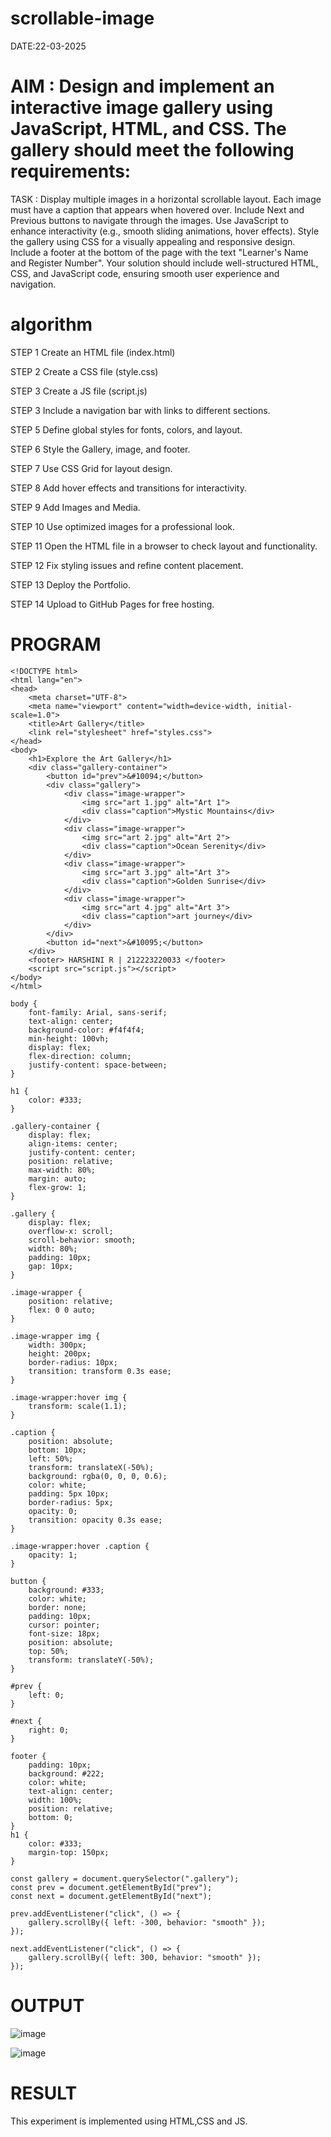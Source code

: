 # scrollable-image
DATE:22-03-2025

# AIM : Design and implement an interactive image gallery using JavaScript, HTML, and CSS. The gallery should meet the following requirements:

 TASK : Display multiple images in a horizontal scrollable layout. Each image must have a caption that appears when hovered over. Include Next and Previous buttons to navigate through the images. Use JavaScript to enhance interactivity (e.g., smooth sliding animations, hover effects). Style the gallery using CSS for a visually appealing and responsive design. Include a footer at the bottom of the page with the text "Learner's Name and Register Number". Your solution should include well-structured HTML, CSS, and JavaScript code, ensuring smooth user experience and navigation.

# algorithm 

STEP 1
Create an HTML file (index.html)

STEP 2
Create a CSS file (style.css)

STEP 3
Create a JS file (script.js)

STEP 3
Include a navigation bar with links to different sections.

STEP 5
Define global styles for fonts, colors, and layout.

STEP 6
Style the Gallery, image, and footer.

STEP 7
Use CSS Grid for layout design.

STEP 8
Add hover effects and transitions for interactivity.

STEP 9
Add Images and Media.

STEP 10
Use optimized images for a professional look.

STEP 11
Open the HTML file in a browser to check layout and functionality.

STEP 12
Fix styling issues and refine content placement.

STEP 13
Deploy the Portfolio.

STEP 14
Upload to GitHub Pages for free hosting.
# PROGRAM
```
<!DOCTYPE html>
<html lang="en">
<head>
    <meta charset="UTF-8">
    <meta name="viewport" content="width=device-width, initial-scale=1.0">
    <title>Art Gallery</title>
    <link rel="stylesheet" href="styles.css">
</head>
<body>
    <h1>Explore the Art Gallery</h1>
    <div class="gallery-container">
        <button id="prev">&#10094;</button>
        <div class="gallery">
            <div class="image-wrapper">
                <img src="art 1.jpg" alt="Art 1">
                <div class="caption">Mystic Mountains</div>
            </div>
            <div class="image-wrapper">
                <img src="art 2.jpg" alt="Art 2">
                <div class="caption">Ocean Serenity</div>
            </div>
            <div class="image-wrapper">
                <img src="art 3.jpg" alt="Art 3">
                <div class="caption">Golden Sunrise</div>
            </div>
            <div class="image-wrapper">
                <img src="art 4.jpg" alt="Art 3">
                <div class="caption">art journey</div>
            </div>
        </div>
        <button id="next">&#10095;</button>
    </div>
    <footer> HARSHINI R | 212223220033 </footer>
    <script src="script.js"></script>
</body>
</html>
```
```
body {
    font-family: Arial, sans-serif;
    text-align: center;
    background-color: #f4f4f4;
    min-height: 100vh;
    display: flex;
    flex-direction: column;
    justify-content: space-between;
}

h1 {
    color: #333;
}

.gallery-container {
    display: flex;
    align-items: center;
    justify-content: center;
    position: relative;
    max-width: 80%;
    margin: auto;
    flex-grow: 1; 
}

.gallery {
    display: flex;
    overflow-x: scroll;
    scroll-behavior: smooth;
    width: 80%;
    padding: 10px;
    gap: 10px;
}

.image-wrapper {
    position: relative;
    flex: 0 0 auto;
}

.image-wrapper img {
    width: 300px;
    height: 200px;
    border-radius: 10px;
    transition: transform 0.3s ease;
}

.image-wrapper:hover img {
    transform: scale(1.1);
}

.caption {
    position: absolute;
    bottom: 10px;
    left: 50%;
    transform: translateX(-50%);
    background: rgba(0, 0, 0, 0.6);
    color: white;
    padding: 5px 10px;
    border-radius: 5px;
    opacity: 0;
    transition: opacity 0.3s ease;
}

.image-wrapper:hover .caption {
    opacity: 1;
}

button {
    background: #333;
    color: white;
    border: none;
    padding: 10px;
    cursor: pointer;
    font-size: 18px;
    position: absolute;
    top: 50%;
    transform: translateY(-50%);
}

#prev {
    left: 0;
}

#next {
    right: 0;
}

footer {
    padding: 10px;
    background: #222;
    color: white;
    text-align: center;
    width: 100%;
    position: relative;
    bottom: 0;
}
h1 {
    color: #333;
    margin-top: 150px; 
}
```
```
const gallery = document.querySelector(".gallery");
const prev = document.getElementById("prev");
const next = document.getElementById("next");

prev.addEventListener("click", () => {
    gallery.scrollBy({ left: -300, behavior: "smooth" });
});

next.addEventListener("click", () => {
    gallery.scrollBy({ left: 300, behavior: "smooth" });
});
```
# OUTPUT
![image](https://github.com/user-attachments/assets/c20153bc-d17f-4f25-a67a-44bdcad38dd2)

![image](https://github.com/user-attachments/assets/27cc77bf-facf-45e3-8d0d-bbd2935250ad)

# RESULT
This experiment is implemented using HTML,CSS and JS.

